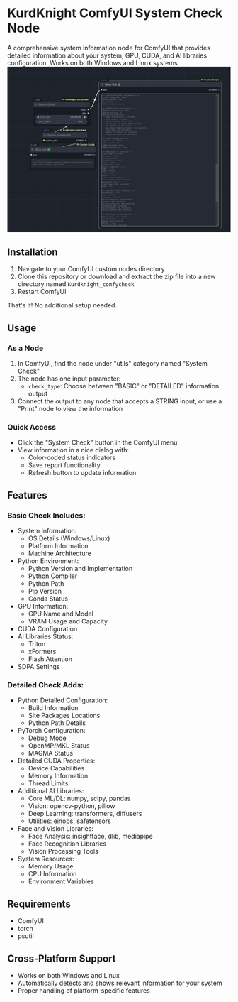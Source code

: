 # KurdKnight ComfyUI System Check Node

A comprehensive system information node for ComfyUI that provides detailed information about your system, GPU, CUDA, and AI libraries configuration. Works on both Windows and Linux systems.
![alt text](https://github.com/Kurdknight/Kurdknight_comfycheck/blob/main/comfycheck.png?raw=true)

## Installation
1. Navigate to your ComfyUI custom nodes directory
2. Clone this repository or download and extract the zip file into a new directory named `Kurdknight_comfycheck`
3. Restart ComfyUI

That's it! No additional setup needed.

## Usage

### As a Node
1. In ComfyUI, find the node under "utils" category named "System Check"
2. The node has one input parameter:
   - `check_type`: Choose between "BASIC" or "DETAILED" information output
3. Connect the output to any node that accepts a STRING input, or use a "Print" node to view the information

### Quick Access
- Click the "System Check" button in the ComfyUI menu
- View information in a nice dialog with:
  - Color-coded status indicators
  - Save report functionality
  - Refresh button to update information

## Features

### Basic Check Includes:
- System Information:
  - OS Details (Windows/Linux)
  - Platform Information
  - Machine Architecture
- Python Environment:
  - Python Version and Implementation
  - Python Compiler
  - Python Path
  - Pip Version
  - Conda Status
- GPU Information:
  - GPU Name and Model
  - VRAM Usage and Capacity
- CUDA Configuration
- AI Libraries Status:
  - Triton
  - xFormers
  - Flash Attention
- SDPA Settings

### Detailed Check Adds:
- Python Detailed Configuration:
  - Build Information
  - Site Packages Locations
  - Python Path Details
- PyTorch Configuration:
  - Debug Mode
  - OpenMP/MKL Status
  - MAGMA Status
- Detailed CUDA Properties:
  - Device Capabilities
  - Memory Information
  - Thread Limits
- Additional AI Libraries:
  - Core ML/DL: numpy, scipy, pandas
  - Vision: opencv-python, pillow
  - Deep Learning: transformers, diffusers
  - Utilities: einops, safetensors
- Face and Vision Libraries:
  - Face Analysis: insightface, dlib, mediapipe
  - Face Recognition Libraries
  - Vision Processing Tools
- System Resources:
  - Memory Usage
  - CPU Information
  - Environment Variables

## Requirements
- ComfyUI
- torch
- psutil

## Cross-Platform Support
- Works on both Windows and Linux
- Automatically detects and shows relevant information for your system
- Proper handling of platform-specific features 
